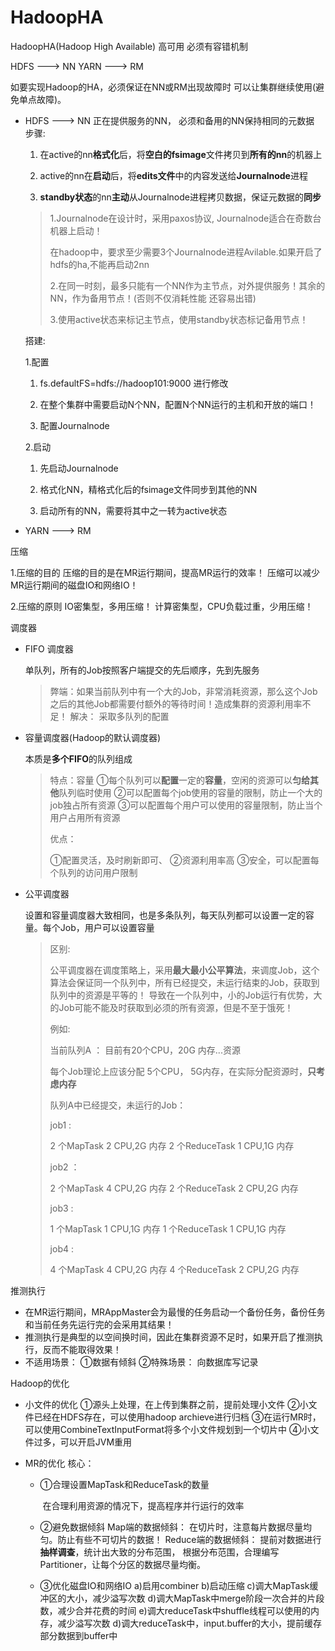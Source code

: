 # HadoopHA
HadoopHA(Hadoop High Available) 高可用 必须有容错机制

HDFS ---> NN
YARN ---> RM

如要实现Hadoop的HA，必须保证在NN或RM出现故障时 可以让集群继续使用(避免单点故障)。

- HDFS ---> NN
  正在提供服务的NN， 必须和备用的NN保持相同的元数据
  步骤:

  1) 在active的nn**格式化**后，将**空白的fsimage**文件拷贝到**所有的nn**的机器上

  2) active的nn在**启动**后，将**edits文件**中的内容发送给**Journalnode**进程

  3) **standby状态**的nn**主动**从Journalnode进程拷贝数据，保证元数据的**同步**

  > 1.Journalnode在设计时，采用paxos协议, Journalnode适合在奇数台机器上启动！
  >
  > 在hadoop中，要求至少需要3个Journalnode进程Avilable.如果开启了hdfs的ha,不能再启动2nn
  >
  > 2.在同一时刻，最多只能有一个NN作为主节点，对外提供服务！其余的NN，作为备用节点！(否则不仅消耗性能 还容易出错)
  >
  > 3.使用active状态来标记主节点，使用standby状态标记备用节点！

  搭建:

  1.配置

  1) fs.defaultFS=hdfs://hadoop101:9000 进行修改

  2) 在整个集群中需要启动N个NN，配置N个NN运行的主机和开放的端口！

  3) 配置Journalnode

  2.启动

  1) 先启动Journalnode

  2) 格式化NN，精格式化后的fsimage文件同步到其他的NN

  3) 启动所有的NN，需要将其中之一转为active状态

- YARN ---> RM



压缩

1.压缩的目的
		压缩的目的是在MR运行期间，提高MR运行的效率！
		压缩可以减少MR运行期间的磁盘IO和网络IO！
		
2.压缩的原则
		IO密集型，多用压缩！
		计算密集型，CPU负载过重，少用压缩！



调度器

- FIFO 调度器

  单队列，所有的Job按照客户端提交的先后顺序，先到先服务

  >弊端：如果当前队列中有一个大的Job，非常消耗资源，那么这个Job之后的其他Job都需要付额外的等待时间！造成集群的资源利用率不足！
  >解决：   采取多队列的配置

- 容量调度器(Hadoop的默认调度器)

  本质是**多个FIFO**的队列组成

  >特点：容量
  >①每个队列可以**配置**一定的**容量**，空闲的资源可以**匀给其他**队列临时使用
  >②可以配置每个job使用的容量的限制，防止一个大的job独占所有资源
  >③可以配置每个用户可以使用的容量限制，防止当个用户占用所有资源
  >			
  >优点：  
  >
  >①配置灵活，及时刷新即可、
  >②资源利用率高
  >③安全，可以配置每个队列的访问用户限制

- 公平调度器

  设置和容量调度器大致相同，也是多条队列，每天队列都可以设置一定的容量。每个Job，用户可以设置容量

  >区别:
  >
  >公平调度器在调度策略上，采用**最大最小公平算法**，来调度Job，这个算法会保证同一个队列中，所有已经提交，未运行结束的Job，获取到队列中的资源是平等的！
  >导致在一个队列中，小的Job运行有优势，大的Job可能不能及时获取到必须的所有资源，但是不至于饿死！
  >
  >例如:
  >
  >当前队列A ： 目前有20个CPU，20G 内存...资源
  >
  >每个Job理论上应该分配  5个CPU， 5G内存，在实际分配资源时，**只考虑内存**
  >
  >队列A中已经提交，未运行的Job：
  >
  >job1 :  
  >
  >2 个MapTask   2 CPU,2G 内存
  >2 个ReduceTask   1 CPU,1G 内存
  >		
  >job2 ： 
  >
  >2 个MapTask   4 CPU,2G 内存
  >2 个ReduceTask   2 CPU,2G 内存
  >		
  >job3  :  
  >
  >1 个MapTask   1 CPU,1G 内存
  >1 个ReduceTask   1 CPU,1G 内存 
  >		
  >job4 : 
  >
  >4 个MapTask   4 CPU,2G 内存
  >4 个ReduceTask   2 CPU,2G 内存



推测执行

- 在MR运行期间，MRAppMaster会为最慢的任务启动一个备份任务，备份任务和当前任务先运行完的会采用其结果！
- 推测执行是典型的以空间换时间，因此在集群资源不足时，如果开启了推测执行，反而不能取得效果！
- 不适用场景：
  ①数据有倾斜
  ②特殊场景： 向数据库写记录



Hadoop的优化

- 小文件的优化
  		①源头上处理，在上传到集群之前，提前处理小文件
  		②小文件已经在HDFS存在，可以使用hadoop archieve进行归档
  		③在运行MR时，可以使用CombineTextInputFormat将多个小文件规划到一个切片中
  		④小文件过多，可以开启JVM重用

- MR的优化
  		核心：  

  - ①合理设置MapTask和ReduceTask的数量 

    ​	在合理利用资源的情况下，提高程序并行运行的效率

  - ②避免数据倾斜
    	Map端的数据倾斜：  在切片时，注意每片数据尽量均匀。防止有些不可切片的数据！
    	Reduce端的数据倾斜： 提前对数据进行**抽样调查**，统计出大致的分布范围，
    	根据分布范围，合理编写Partitioner，让每个分区的数据尽量均衡。

  - ③优化磁盘IO和网络IO
    					a)启用combiner
    					b)启动压缩
    					c)调大MapTask缓冲区的大小，减少溢写次数
    					d)调大MapTask中merge阶段一次合并的片段数，减少合并花费的时间
    					e)调大reduceTask中shuffle线程可以使用的内存，减少溢写次数
    					d)调大reduceTask中，input.buffer的大小，提前缓存部分数据到buffer中

